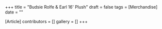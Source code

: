 +++
title = "Budsie Rolfe & Earl 16' Plush"
draft = false
tags = [Merchandise]
date = ""

[Article]
contributors = []
gallery = []
+++